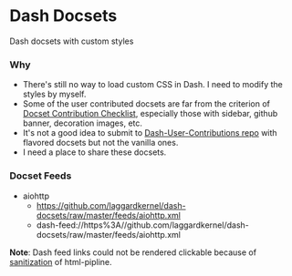 # Dash Docsets
Dash docsets with custom styles

### Why
- There's still no way to load custom CSS in Dash. I need to modify the styles by myself.
- Some of the user contributed docsets are far from the criterion of [Docset Contribution Checklist](https://github.com/Kapeli/Dash-User-Contributions/wiki/Docset-Contribution-Checklist), especially those with sidebar, github banner, decoration images, etc.
- It's not a good idea to submit to [Dash-User-Contributions repo](https://github.com/Kapeli/Dash-User-Contributions) with flavored docsets but not the vanilla ones.
- I need a place to share these docsets.

### Docset Feeds
- aiohttp
    - https://github.com/laggardkernel/dash-docsets/raw/master/feeds/aiohttp.xml
    - dash-feed://https%3A//github.com/laggardkernel/dash-docsets/raw/master/feeds/aiohttp.xml

**Note**: Dash feed links could not be rendered clickable because of [sanitization](https://github.com/jch/html-pipeline/blob/5feb0c185fb1e5037e3ad6d6bd533fb4af3685d8/lib/html/pipeline/sanitization_filter.rb#L40) of html-pipline.

